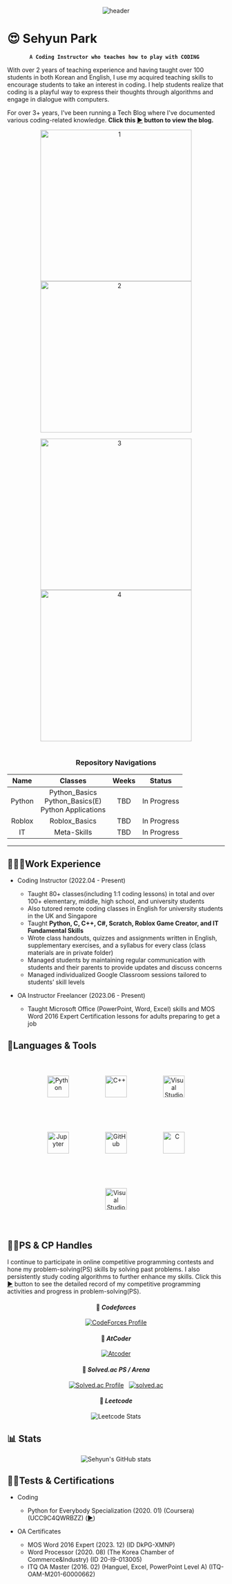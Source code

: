 <div align="center">
  
![header](https://capsule-render.vercel.app/api?type=waving&color=101820&text=Sehyun%20Park's%20Coding%20Instructor%20Repo&fontSize=40&fontColor=FEE715&height=170&fontAlign=50&fontAlignY=40)

</div>

# 😍 Sehyun Park

<div align="center">

**`A Coding Instructor who teaches how to play with CODING `**

</div>

With over 2 years of teaching experience and having taught over 100 students in both Korean and English, I use my acquired teaching skills to encourage students to take an interest in coding. I help students realize that coding is a playful way to express their thoughts through algorithms and engage in dialogue with computers.

For over 3+ years, I've been running a Tech Blog where I've documented various coding-related knowledge. <b>Click this [▶️](https://sh-avid-learner.tistory.com/) button to view the blog.</b>
<div align="center">
<img width="350" height = "350" alt="1" src="https://github.com/SehyunPark/Coding_Instructor/assets/28240330/81101f76-a6a7-4f2e-9eda-8d5863ed7876">
<img width="350" height = "350" alt="2" src="https://github.com/SehyunPark/Coding_Instructor/assets/28240330/13c233a6-08fd-4c7e-b4d4-ee9261c9e2e7">
<p>
<img width="350" height = "350" alt="3" src="https://github.com/SehyunPark/Coding_Instructor/assets/28240330/da5d5196-4bdc-46b6-9991-76be5f7ff1ad">
<img width="350" height = "350" alt="4" src="https://github.com/SehyunPark/Coding_Instructor/assets/28240330/d5b5e085-1e2a-406a-a49e-e93beeba2995">
</p>

#

### Repository Navigations

| Name | Classes | Weeks | Status |
| :--------: | :-----------: | :-----------: | :-----------: |
| Python | Python_Basics <br> Python_Basics(E) <br> Python Applications | TBD | In Progress |
| Roblox | Roblox_Basics | TBD | In Progress |
| IT | Meta-Skills | TBD | In Progress |

</div>

---

## 🧑🏻‍💼Work Experience

- Coding Instructor (2022.04 - Present)
  - Taught 80+ classes(including 1:1 coding lessons) in total and over 100+ elementary, middle, high school, and university students
  - Also tutored remote coding classes in English for university students in the UK and Singapore
  - Taught <b> Python, C, C++, C#, Scratch, Roblox Game Creator, and IT Fundamental Skills </b>
  - Wrote class handouts, quizzes and assignments written in English, supplementary exercises, and a syllabus for every class (class materials are in private folder)
  - Managed students by maintaining regular communication with students and their parents to provide updates and discuss concerns
  - Managed individualized Google Classroom sessions tailored to students’ skill levels
    
- OA Instructor Freelancer (2023.06 - Present)
  - Taught Microsoft Office (PowerPoint, Word, Excel) skills and MOS Word 2016 Expert Certification lessons for adults preparing to get a job

## 🧰Languages & Tools

<div align="center">

<img align="center" alt="Python" width="50px" style="padding:40px;" src="https://cdn.jsdelivr.net/gh/devicons/devicon@latest/icons/python/python-original.svg" />
<img align="center" alt="C++" width="50px" style="padding:40px;" src="https://cdn.jsdelivr.net/gh/devicons/devicon@latest/icons/cplusplus/cplusplus-original.svg" />
<img align="center" alt="Visual Studio Code" width="50px" style="padding:40px;" src="https://cdn.jsdelivr.net/gh/devicons/devicon@latest/icons/vscode/vscode-original.svg" />
<img align="center" alt="Jupyter" width="50px" style="padding:40px;" src="https://cdn.jsdelivr.net/gh/devicons/devicon@latest/icons/jupyter/jupyter-original-wordmark.svg" />
<img align="center" alt="GitHub" width="50px" style="padding:40px;" src="https://cdn.jsdelivr.net/gh/devicons/devicon/icons/github/github-original.svg" />
<img align="center" alt="C" width="50px" style="padding:40px;" src="https://cdn.jsdelivr.net/gh/devicons/devicon@latest/icons/c/c-original.svg" />
<img align="center" alt="Visual Studio" width="50px" style="padding:40px;" src="https://cdn.jsdelivr.net/gh/devicons/devicon@latest/icons/visualstudio/visualstudio-original.svg" /> <br>

</div>

  
## 🏋🏻PS & CP Handles

I continue to participate in online competitive programming contests and hone my problem-solving(PS) skills by solving past problems. I also persistently study coding algorithms to further enhance my skills. Click this [▶️](https://github.com/SehyunPark/Problem-Solving/tree/main) button to see the detailed record of my competitive programming activities and progress in problem-solving(PS).

<div align="center">

#### 🌟 <i> Codeforces </i>

[![CodeForces Profile](https://cf.leed.at?id=sehyun_0x1D)](https://codeforces.com/profile/sehyun_0x1D)

#### 🌟 <i> AtCoder </i>

[![Atcoder](https://atcoder.junah.dev/v1/generate_badge?name=sehyun_0x1D)](https://atcoder.jp/users/sehyun_0x1D)

#### 🌟 <i> Solved.ac PS / Arena  </i>

[![Solved.ac Profile](http://mazassumnida.wtf/api/v2/generate_badge?boj=harry0558)](https://solved.ac/harry0558/) &nbsp; [![solved.ac](https://solvedac.junah.dev/v1/generate_badge?handle=harry0558)](https://solved.ac/profile/harry0558/arena)

#### 🌟 <i> Leetcode </i>

![Leetcode Stats](https://leetcard.jacoblin.cool/SehyunPark?ext=contest)

</div>

## 📊 Stats
<div align="center"
  
![Sehyun's GitHub stats](https://github-readme-stats.vercel.app/api?username=SehyunPark&show_icons=true&theme=dracula)

</div>

## 🏃🏻Tests & Certifications
- Coding
  - Python for Everybody Specialization (2020. 01) (Coursera) (UCC9C4QWRBZZ) ([▶️](https://www.coursera.org/account/accomplishments/specialization/UCC9C4QWRBZZ))

- OA Certificates
  - MOS Word 2016 Expert (2023. 12) (ID DkPG-XMNP)
  - Word Processor (2020. 08) (The Korea Chamber of Commerce&Industry) (ID 20-I9-013005) <br>
  - ITQ OA Master (2016. 02) (Hanguel, Excel, PowerPoint Level A) (ITQ-OAM-M201-60000662)
